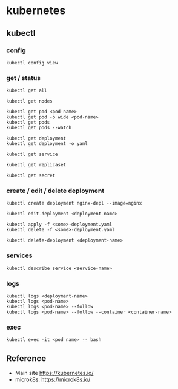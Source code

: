 # kubernetes

                                     
## kubectl
 
### config

`kubectl config view`
    
### get / status
                        
`kubectl get all`

`kubectl get nodes`

```
kubectl get pod <pod-name>
kubectl get pod -o wide <pod-name>
kubectl get pods
kubectl get pods --watch
```

```
kubectl get deployment
kubectl get deployment -o yaml
```

`kubectl get service`

`kubectl get replicaset`

`kubectl get secret`

        
### create / edit / delete deployment

`kubectl create deployment nginx-depl --image=nginx`

`kubectl edit-deployment <deployment-name>`

```
kubectl apply -f <some>-deployment.yaml
kubectl delete -f <some>-deployment.yaml
```

`kubectl delete-deployment <deployment-name>`
            
### services

`kubectl describe service <service-name>`
                     
### logs

```
kubectl logs <deployment-name>
kubectl logs <pod-name>
kubectl logs <pod-name> --follow
kubectl logs <pod-name> --follow --container <container-name> 
```

### exec
                  
`kubectl exec -it <pod name> -- bash`


## Reference 

* Main site https://kubernetes.io/
* microk8s: https://microk8s.io/